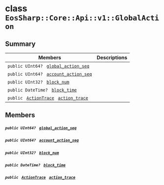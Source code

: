 # class `EosSharp::Core::Api::v1::GlobalAction` 

## Summary

 Members                                | Descriptions                                
----------------------------------------|---------------------------------------------
`public UInt64? ` [`global_action_seq`](#class_eos_sharp_1_1_core_1_1_api_1_1v1_1_1_global_action_1a4ff139b56771ba4a56eb2e0a384d2338) | 
`public UInt64? ` [`account_action_seq`](#class_eos_sharp_1_1_core_1_1_api_1_1v1_1_1_global_action_1ab6fa92d10f8addc484d2b2ac3d41d0d6) | 
`public UInt32? ` [`block_num`](#class_eos_sharp_1_1_core_1_1_api_1_1v1_1_1_global_action_1a8da2772c6df6382e8aff080ccea8105a) | 
`public DateTime? ` [`block_time`](#class_eos_sharp_1_1_core_1_1_api_1_1v1_1_1_global_action_1aa598a068f44fcc95e4f34fdc78ed28b0) | 
`public ` [`ActionTrace`](EosSharp--Core--Api--v1--ActionTrace.md)` ` [`action_trace`](#class_eos_sharp_1_1_core_1_1_api_1_1v1_1_1_global_action_1a70fbf9b2b29cf97c94cbcf73a7c0ad99) | 

## Members

##### `public UInt64? ` [`global_action_seq`](#class_eos_sharp_1_1_core_1_1_api_1_1v1_1_1_global_action_1a4ff139b56771ba4a56eb2e0a384d2338) 

##### `public UInt64? ` [`account_action_seq`](#class_eos_sharp_1_1_core_1_1_api_1_1v1_1_1_global_action_1ab6fa92d10f8addc484d2b2ac3d41d0d6) 

##### `public UInt32? ` [`block_num`](#class_eos_sharp_1_1_core_1_1_api_1_1v1_1_1_global_action_1a8da2772c6df6382e8aff080ccea8105a) 

##### `public DateTime? ` [`block_time`](#class_eos_sharp_1_1_core_1_1_api_1_1v1_1_1_global_action_1aa598a068f44fcc95e4f34fdc78ed28b0) 

##### `public ` [`ActionTrace`](EosSharp--Core--Api--v1--ActionTrace.md)` ` [`action_trace`](#class_eos_sharp_1_1_core_1_1_api_1_1v1_1_1_global_action_1a70fbf9b2b29cf97c94cbcf73a7c0ad99) 

